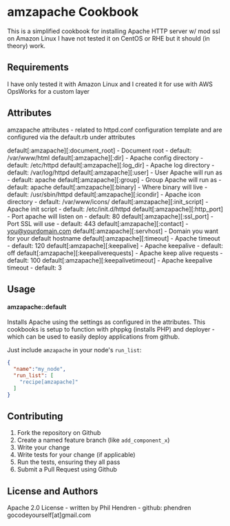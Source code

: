 amzapache Cookbook
===================
This is a simplified cookbook for installing Apache HTTP server w/ mod ssl on Amazon Linux
I have not tested it on CentOS or RHE but it should (in theory) work.

Requirements
------------
I have only tested it with Amazon Linux and I created it for use with AWS OpsWorks for a custom layer

Attributes
----------
amzapache attributes - related to httpd.conf configuration template and are configured
via the default.rb under attributes

default[:amzapache][:document_root] - Document root - default: /var/www/html
default[:amzapache][:dir]         - Apache config directory - default: /etc/httpd
default[:amzapache][:log_dir]     - Apache log directory - default: /var/log/httpd
default[:amzapache][:user]        - User Apache will run as - default: apache
default[:amzapache][:group]       - Group Apache will run as - default: apache
default[:amzapache][:binary]      - Where binary will live - default: /usr/sbin/httpd
default[:amzapache][:icondir]     - Apache icon directory - default: /var/www/icons/
default[:amzapache][:init_script] - Apache init script - default: /etc/init.d/httpd
default[:amzapache][:http_port]  - Port apache will listen on - default: 80 
default[:amzapache][:ssl_port] - Port SSL will use - default: 443
default[:amzapache][:contact] - you@yourdomain.com
default[:amzapache][:servhost] - Domain you want for your default hostname
default[:amzapache][:timeout] - Apache timeout - default: 120
default[:amzapache][:keepalive] - Apache keepalive - default: off
default[:amzapache][:keepaliverequests] - Apache keep alive requests - default: 100
default[:amzapache][:keepalivetimeout] - Apache keepalive timeout - default: 3

Usage
-----
#### amzapache::default
Installs Apache using the settings as configured in the attributes. This cookbooks is setup to function
with phppkg (installs PHP) and deployer - which can be used to easily deploy applications from github.

Just include `amzapache` in your node's `run_list`:

```json
{
  "name":"my_node",
  "run_list": [
    "recipe[amzapache]"
  ]
}
```

Contributing
------------

1. Fork the repository on Github
2. Create a named feature branch (like `add_component_x`)
3. Write your change
4. Write tests for your change (if applicable)
5. Run the tests, ensuring they all pass
6. Submit a Pull Request using Github

License and Authors
-------------------
Apache 2.0 License - written by Phil Hendren - github: phendren
gocodeyourself[at]gmail.com

